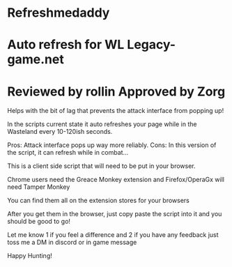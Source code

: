 # Refreshmedaddy
Auto refresh for WL
Legacy-game.net
======================
Reviewed by rollin
Approved by Zorg
=======================
Helps with the bit of lag that prevents the attack interface from popping up!

In the scripts current state it auto refreshes your page while in the Wasteland every 10-120ish seconds. 

Pros:
  Attack interface pops up way more reliably.
Cons:
  In this version of the script, it can refresh while in combat... 

This is a client side script that will need to be put in your browser.

Chrome users need the Greace Monkey extension and Firefox/OperaGx will need Tamper Monkey

You can find them all on the extension stores for your browsers

After you get them in the browser, just copy paste the script into it and you should be good to go! 

Let me know 1 if you feel a difference and 2 if you have any feedback just toss me a DM in discord or in game message 

Happy Hunting! 
  
